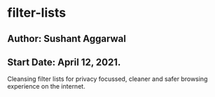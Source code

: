 # filter-lists
## Author: Sushant Aggarwal
## Start Date: April 12, 2021.

Cleansing filter lists for privacy focussed, cleaner and safer browsing experience on the internet.
